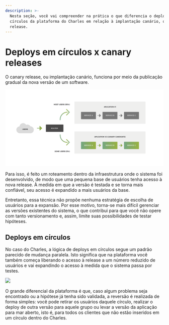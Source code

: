 ```yaml
---
description: >-
  Nesta seção, você vai compreender na prática o que diferencia o deploy em
  círculos da plataforma do Charles em relação à implantação canário, ou canary
  release.
---
```


# Deploys em círculos x canary releases

O canary release, ou implantação canário, funciona por meio da publicação gradual da nova versão de um software.

![](../.gitbook/assets/deploys-em-circulos-vs.-canary-release-2.png)

Para isso, é feito um roteamento dentro da infraestrutura onde o sistema foi desenvolvido, de modo que uma pequena base de usuários tenha acesso à nova release. À medida em que a versão é testada e se torna mais confiável, seu acesso é expandido a mais usuários da base.

Entretanto, essa técnica não propõe nenhuma estratégia de escolha de usuários para a expansão. Por esse motivo, torna-se mais difícil gerenciar as versões existentes do sistema, o que contribui para que você não opere com tanto versionamento e, assim, limite suas possibilidades de testar hipóteses.

## Deploys em círculos

No caso do Charles, a lógica de deploys em círculos segue um padrão parecido de mudança paralela. Isto significa que na plataforma você também começa liberando o acesso à release a um número reduzido de usuários e vai expandindo o acesso à medida que o sistema passa por testes.

![](https://github.com/ZupIT/charlescd/tree/3f920366062d055b4fa05ddbd1bb5b360d9f749f/docs/.gitbook/assets/conceito-de-deploy-em-circulos-1.png)

O grande diferencial da plataforma é que, caso algum problema seja encontrado ou a hipótese já tenha sido validada, a reversão é realizada de forma simples: você pode retirar os usuários daquele círculo, realizar o deploy de outra versão para aquele grupo ou levar a versão da aplicação para mar aberto, isto é, para todos os clientes que não estão inseridos em um círculo dentro do Charles.

